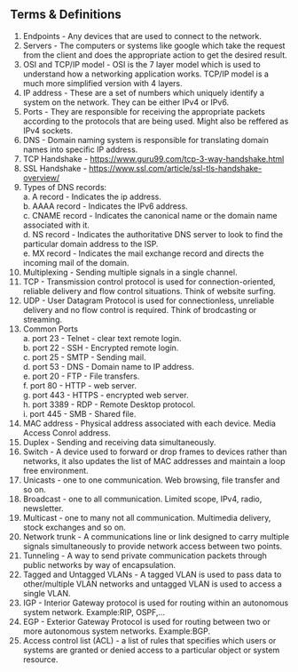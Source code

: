 <h2> Terms & Definitions </h2>

1. Endpoints - Any devices that are used to connect to the network.
2. Servers - The computers or systems like google which take the request from the client and does the appropriate action to get the desired result.
3. OSI and TCP/IP model - OSI is the 7 layer model which is used to understand how a networking application works. TCP/IP model is a much more simplified version with 4 layers.
4. IP address - These are a set of numbers which uniquely identify a system on the network. They can be either IPv4 or IPv6.
5. Ports - They are responsible for receiving the appropriate packets according to the protocols that are being used. Might also be reffered as IPv4 sockets.
6. DNS - Domain naming system is responsible for translating domain names into specific IP address.
7. TCP Handshake - https://www.guru99.com/tcp-3-way-handshake.html
8. SSL Handshake - https://www.ssl.com/article/ssl-tls-handshake-overview/
9. Types of DNS records: <br/>
  a. A record - Indicates the ip address. <br/>
  b. AAAA record - Indicates the IPv6 address. <br/>
  c. CNAME record - Indicates the canonical name or the domain name associated with it. <br/>
  d. NS record - Indicates the authoritative DNS server to look to find the particular domain address to the ISP.<br/>
  e. MX record - Indicates the mail exchange record and directs the incoming mail of the domain. <br/>
10. Multiplexing - Sending multiple signals in a single channel.
11. TCP - Transmission control protocol is used for connection-oriented, reliable delivery and flow control situations. Think of website surfing.
12. UDP - User Datagram Protocol is used for connectionless, unreliable delivery and no flow control is required. Think of brodcasting or streaming.
13. Common Ports <br/>
  a. port 23 - Telnet - clear text remote login. <br/>
  b. port 22 - SSH - Encrypted remote login. <br/>
  c. port 25 - SMTP - Sending mail. <br/>
  d. port 53 - DNS - Domain name to IP address. <br/>
  e. port 20 - FTP - File transfers. <br/>
  f. port 80 - HTTP - web server. <br/>
  g. port 443 - HTTPS - encrypted web server. <br/>
  h. port 3389 - RDP - Remote Desktop protocol. <br/>
  i. port 445 - SMB - Shared file. <br/>
14. MAC address - Physical address associated with each device. Media Access Conrol address.
15. Duplex - Sending and receiving data simultaneously.
16. Switch - A device used to forward or drop frames to devices rather than networks, it also updates the list of MAC addresses and maintain a loop free environment.
17. Unicasts - one to one communication. Web browsing, file transfer and so on. 
18. Broadcast - one to all communication. Limited scope, IPv4, radio, newsletter.
19. Multicast - one to many not all communication. Multimedia delivery, stock exchanges and so on.
20. Network trunk - A communications line or link designed to carry multiple signals simultaneously to provide network access between two points.
21. Tunneling - A way to send private communication packets through public networks by way of encapsulation.
22. Tagged and Untagged VLANs - A tagged VLAN is used to pass data to other/multiple VLAN networks and untagged VLAN is used to access a single VLAN.
23. IGP - Interior Gateway protocol is used for routing within an autonomous system network. Example:RIP, OSPF,...
24. EGP - Exterior Gateway Protocol is used for routing between two or more autonomous system networks. Example:BGP.
25. Access control list (ACL) - a list of rules that specifies which users or systems are granted or denied access to a particular object or system resource.
  
